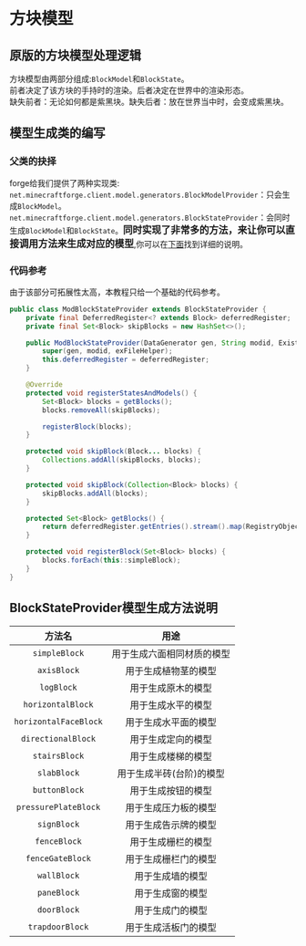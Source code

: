 # 方块模型
## 原版的方块模型处理逻辑
方块模型由两部分组成:`BlockModel`和`BlockState`。\
前者决定了该方块的手持时的渲染。后者决定在世界中的渲染形态。\
缺失前者：无论如何都是紫黑块。缺失后者：放在世界当中时，会变成紫黑块。
## 模型生成类的编写
### 父类的抉择
forge给我们提供了两种实现类:\
`net.minecraftforge.client.model.generators.BlockModelProvider`：只会生成`BlockModel`。
`net.minecraftforge.client.model.generators.BlockStateProvider`：会同时生成`BlockModel`和`BlockState`。<big>**同时实现了非常多的方法，来让你可以直接调用方法来生成对应的模型**</big>,你可以在[下面](/zh-cn/2?id=blockstateprovider模型生成方法说明)找到详细的说明。
### 代码参考
由于该部分可拓展性太高，本教程只给一个基础的代码参考。
```java
public class ModBlockStateProvider extends BlockStateProvider {
    private final DeferredRegister<? extends Block> deferredRegister;
    private final Set<Block> skipBlocks = new HashSet<>();

    public ModBlockStateProvider(DataGenerator gen, String modid, ExistingFileHelper exFileHelper, DeferredRegister<? extends Block> deferredRegister) {
        super(gen, modid, exFileHelper);
        this.deferredRegister = deferredRegister;
    }

    @Override
    protected void registerStatesAndModels() {
        Set<Block> blocks = getBlocks();
        blocks.removeAll(skipBlocks);

        registerBlock(blocks);
    }

    protected void skipBlock(Block... blocks) {
        Collections.addAll(skipBlocks, blocks);
    }

    protected void skipBlock(Collection<Block> blocks) {
        skipBlocks.addAll(blocks);
    }

    protected Set<Block> getBlocks() {
        return deferredRegister.getEntries().stream().map(RegistryObject::get).collect(Collectors.toSet());
    }

    protected void registerBlock(Set<Block> blocks) {
        blocks.forEach(this::simpleBlock);
    }
}
```
## BlockStateProvider模型生成方法说明


|        方法名         |            用途            |
| :-------------------: | :------------------------: |
|     `simpleBlock`     | 用于生成六面相同材质的模型 |
|      `axisBlock`      |    用于生成植物茎的模型    |
|      `logBlock`       |     用于生成原木的模型     |
|   `horizontalBlock`   |     用于生成水平的模型     |
| `horizontalFaceBlock` |    用于生成水平面的模型    |
|  `directionalBlock`   |     用于生成定向的模型     |
|     `stairsBlock`     |     用于生成楼梯的模型     |
|      `slabBlock`      |  用于生成半砖(台阶)的模型  |
|     `buttonBlock`     |     用于生成按钮的模型     |
| `pressurePlateBlock`  |    用于生成压力板的模型    |
|      `signBlock`      |    用于生成告示牌的模型    |
|     `fenceBlock`      |     用于生成栅栏的模型     |
|   `fenceGateBlock`    |    用于生成栅栏门的模型    |
|      `wallBlock`      |      用于生成墙的模型      |
|      `paneBlock`      |      用于生成窗的模型      |
|      `doorBlock`      |      用于生成门的模型      |
|    `trapdoorBlock`    |    用于生成活板门的模型    |